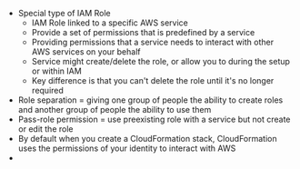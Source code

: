- Special type of IAM Role
	- IAM Role linked to a specific AWS service
	- Provide a set of permissions that is predefined by a service
	- Providing permissions that a service needs to interact with other AWS services on your behalf
	- Service might create/delete the role, or allow you to during the setup or within IAM
	- Key difference is that you can't delete the role until it's no longer required 
- Role separation = giving one group of people the ability to create roles and another group of people the ability to use them
- Pass-role permission = use preexisting role with a service but not create or edit the role
- By default when you create a CloudFormation stack, CloudFormation uses the permissions of your identity to interact with AWS
- 